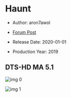 # Haunt

* Author: aron7awol

* [Forum Post](https://www.avsforum.com/threads/bass-eq-for-filtered-movies.2995212/post-59429554)

* Release Date: 2020-01-01
* Production Year: 2019

## DTS-HD MA 5.1

![img 0](https://i.imgur.com/P0KsTYq.jpg)

![img 1](https://i.imgur.com/u1YQokw.png)

